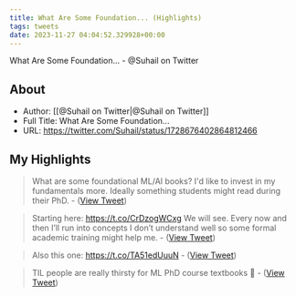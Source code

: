 ```yaml
---
title: What Are Some Foundation... (Highlights)
tags: tweets
date: 2023-11-27 04:04:52.329928+00:00
---
```

What Are Some Foundation... - @Suhail on Twitter

## About
- Author: [[@Suhail on Twitter|@Suhail on Twitter]]
- Full Title: What Are Some Foundation...
- URL: https://twitter.com/Suhail/status/1728676402864812466

## My Highlights
> What are some foundational ML/AI books? I'd like to invest in my fundamentals more. Ideally something students might read during their PhD.
\-  ([View Tweet](https://twitter.com/Suhail/status/1728676402864812466))

> Starting here: https://t.co/CrDzogWCxg
> We will see. Every now and then I’ll run into concepts I don’t understand well so some formal academic training might help me.
\-  ([View Tweet](https://twitter.com/Suhail/status/1728682431165984775))

> Also this one: https://t.co/TA51edUuuN
\-  ([View Tweet](https://twitter.com/Suhail/status/1728683487488827422))

> TIL people are really thirsty for ML PhD course textbooks 🫡
\-  ([View Tweet](https://twitter.com/Suhail/status/1728851378544775347))

